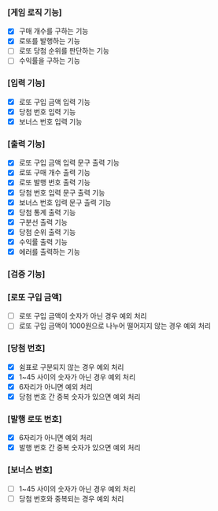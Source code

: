 ### [게임 로직 기능]
- [x] 구매 개수를 구하는 기능
- [x] 로또를 발행하는 기능
- [ ] 로또 당첨 순위를 판단하는 기능
- [ ] 수익률을 구하는 기능

### [입력 기능]
- [x] 로또 구입 금액 입력 기능
- [x] 당첨 번호 입력 기능
- [x] 보너스 번호 입력 기능

### [출력 기능]
- [x] 로또 구입 금액 입력 문구 출력 기능
- [x] 로또 구매 개수 출력 기능
- [x] 로또 발행 번호 출력 기능
- [x] 당첨 번호 입력 문구 출력 기능
- [x] 보너스 번호 입력 문구 출력 기능
- [x] 당첨 통계 출력 기능
- [x] 구분선 출력 기능
- [x] 당첨 순위 출력 기능
- [x] 수익률 출력 기능
- [x] 에러를 출력하는 기능

### [검증 기능]
### [로또 구입 금액]
- [ ] 로또 구입 금액이 숫자가 아닌 경우 예외 처리
- [ ] 로또 구입 금액이 1000원으로 나누어 떨어지지 않는 경우 예외 처리

### [당첨 번호]
- [x] 쉼표로 구분되지 않는 경우 예외 처리
- [x] 1~45 사이의 숫자가 아닌 경우 예외 처리
- [x] 6자리가 아니면 예외 처리
- [x] 당첨 번호 간 중복 숫자가 있으면 예외 처리

### [발행 로또 번호]
- [x] 6자리가 아니면 예외 처리
- [x] 발행 번호 간 중복 숫자가 있으면 예외 처리

### [보너스 번호]
- [ ] 1~45 사이의 숫자가 아닌 경우 예외 처리
- [ ] 당첨 번호와 중복되는 경우 예외 처리